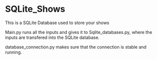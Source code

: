 # SQLite_Shows

This is a SQLite Database used to store your shows

Main.py runs all the inputs and gives it to Sqlite_databases.py, where the inputs are transfered into the SQLite database. 

database_connection.py makes sure that the connection is stable and running. 
